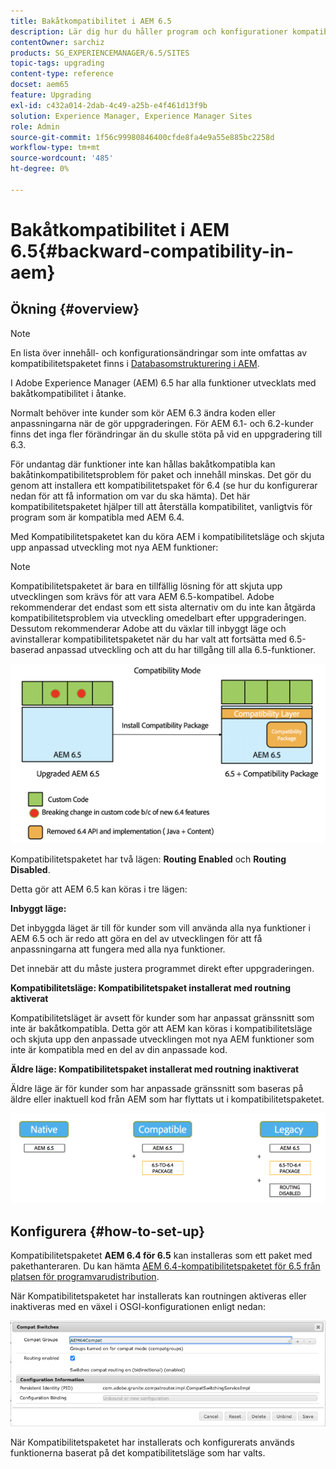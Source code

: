 ```yaml
---
title: Bakåtkompatibilitet i AEM 6.5
description: Lär dig hur du håller program och konfigurationer kompatibla med Adobe Experience Manager (AEM) 6.5
contentOwner: sarchiz
products: SG_EXPERIENCEMANAGER/6.5/SITES
topic-tags: upgrading
content-type: reference
docset: aem65
feature: Upgrading
exl-id: c432a014-2dab-4c49-a25b-e4f461d13f9b
solution: Experience Manager, Experience Manager Sites
role: Admin
source-git-commit: 1f56c99980846400cfde8fa4e9a55e885bc2258d
workflow-type: tm+mt
source-wordcount: '485'
ht-degree: 0%

---
```


# Bakåtkompatibilitet i AEM 6.5{#backward-compatibility-in-aem}

## Ökning {#overview}

>[!NOTE]
>
>En lista över innehåll- och konfigurationsändringar som inte omfattas av kompatibilitetspaketet finns i [Databasomstrukturering i AEM](/help/sites-deploying/repository-restructuring.md).

I Adobe Experience Manager (AEM) 6.5 har alla funktioner utvecklats med bakåtkompatibilitet i åtanke.

Normalt behöver inte kunder som kör AEM 6.3 ändra koden eller anpassningarna när de gör uppgraderingen. För AEM 6.1- och 6.2-kunder finns det inga fler förändringar än du skulle stöta på vid en uppgradering till 6.3.

För undantag där funktioner inte kan hållas bakåtkompatibla kan bakåtinkompatibilitetsproblem för paket och innehåll minskas. Det gör du genom att installera ett kompatibilitetspaket för 6.4 (se hur du konfigurerar nedan för att få information om var du ska hämta). Det här kompatibilitetspaketet hjälper till att återställa kompatibilitet, vanligtvis för program som är kompatibla med AEM 6.4.

Med Kompatibilitetspaketet kan du köra AEM i kompatibilitetsläge och skjuta upp anpassad utveckling mot nya AEM funktioner:

>[!NOTE]
>
>Kompatibilitetspaketet är bara en tillfällig lösning för att skjuta upp utvecklingen som krävs för att vara AEM 6.5-kompatibel. Adobe rekommenderar det endast som ett sista alternativ om du inte kan åtgärda kompatibilitetsproblem via utveckling omedelbart efter uppgraderingen. Dessutom rekommenderar Adobe att du växlar till inbyggt läge och avinstallerar kompatibilitetspaketet när du har valt att fortsätta med 6.5-baserad anpassad utveckling och att du har tillgång till alla 6.5-funktioner.

![ase](assets/sase.png)

Kompatibilitetspaketet har två lägen: **Routing Enabled** och **Routing Disabled**.

Detta gör att AEM 6.5 kan köras i tre lägen:

**Inbyggt läge:**

Det inbyggda läget är till för kunder som vill använda alla nya funktioner i AEM 6.5 och är redo att göra en del av utvecklingen för att få anpassningarna att fungera med alla nya funktioner.

Det innebär att du måste justera programmet direkt efter uppgraderingen.

**Kompatibilitetsläge: Kompatibilitetspaket installerat med routning aktiverat**

Kompatibilitetsläget är avsett för kunder som har anpassat gränssnitt som inte är bakåtkompatibla. Detta gör att AEM kan köras i kompatibilitetsläge och skjuta upp den anpassade utvecklingen mot nya AEM funktioner som inte är kompatibla med en del av din anpassade kod.

**Äldre läge: Kompatibilitetspaket installerat med routning inaktiverat**

Äldre läge är för kunder som har anpassade gränssnitt som baseras på äldre eller inaktuell kod från AEM som har flyttats ut i kompatibilitetspaketet.

![form](assets/sapte.png)

## Konfigurera {#how-to-set-up}

Kompatibilitetspaketet **AEM 6.4 för 6.5** kan installeras som ett paket med pakethanteraren. Du kan hämta [AEM 6.4-kompatibilitetspaketet för 6.5 från platsen för programvarudistribution](https://experience.adobe.com/#/downloads/content/software-distribution/en/aem.html?fulltext=compat*&amp;orderby=%40jcr%3Acontent%2Fjcr%3AlastModified&amp;orderby.sort=desc&amp;layout=list&amp;p.offset=0&amp;p.limit=20&amp;package=%2Fcontent%2Fsoftware-distribution%2Fen%2Fdetails.html%2Fcontent%2Fdam%2Faem%2Fpublic%2Fadobe%2Fpackages%2Fcq650%2Fcompatpack%2Faem-compat-cq65-to-cq64).

När Kompatibilitetspaketet har installerats kan routningen aktiveras eller inaktiveras med en växel i OSGI-konfigurationen enligt nedan:

![Jämför växlar](assets/compat-switches.png)

När Kompatibilitetspaketet har installerats och konfigurerats används funktionerna baserat på det kompatibilitetsläge som har valts.
